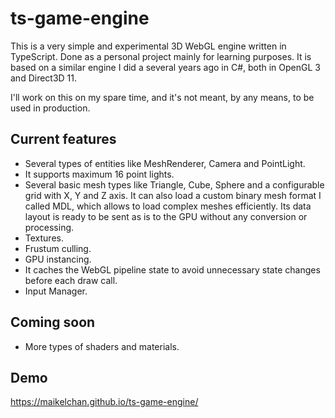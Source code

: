 # ts-game-engine

This is a very simple and experimental 3D WebGL engine written in TypeScript. Done as a personal project mainly for learning purposes. It is based on a similar engine I did a several years ago in C#, both in OpenGL 3 and Direct3D 11.

I'll work on this on my spare time, and it's not meant, by any means, to be used in production. 

## Current features

- Several types of entities like MeshRenderer, Camera and PointLight.
- It supports maximum 16 point lights.
- Several basic mesh types like Triangle, Cube, Sphere and a configurable grid with X, Y and Z axis. It can also load a custom binary mesh format I called MDL, which allows to load complex meshes efficiently. Its data layout is ready to be sent as is to the GPU without any conversion or processing.
- Textures.
- Frustum culling.
- GPU instancing.
- It caches the WebGL pipeline state to avoid unnecessary state changes before each draw call.
- Input Manager.

## Coming soon

- More types of shaders and materials.

## Demo

https://maikelchan.github.io/ts-game-engine/